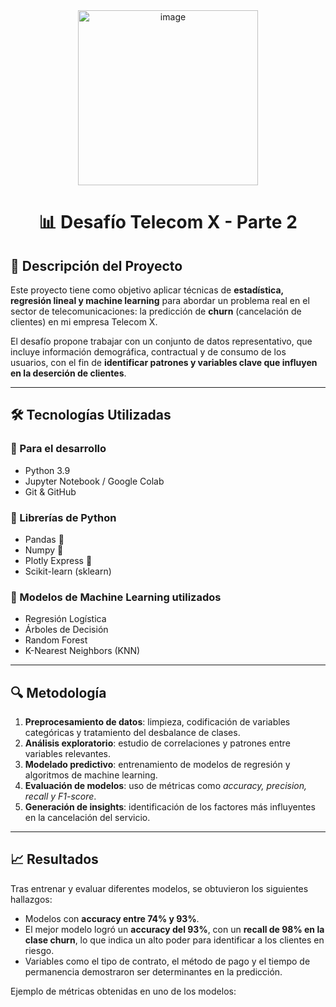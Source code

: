 <div align="center">
  <img width="288" height="280" alt="image" src="https://github.com/user-attachments/assets/bcaaa269-277e-4a5a-85e3-8fb00f7c776d"/> 
</div>

<h1 align="center"> 📊 Desafío Telecom X - Parte 2 </h1>

## 📌 Descripción del Proyecto
Este proyecto tiene como objetivo aplicar técnicas de **estadística, regresión lineal y machine learning** para abordar un problema real en el sector de telecomunicaciones: la predicción de **churn** (cancelación de clientes) en mi empresa Telecom X. 

El desafío propone trabajar con un conjunto de datos representativo, que incluye información demográfica, contractual y de consumo de los usuarios, con el fin de **identificar patrones y variables clave que influyen en la deserción de clientes**.  

---

## 🛠️ Tecnologías Utilizadas

### 🔹 Para el desarrollo
- Python 3.9
- Jupyter Notebook / Google Colab
- Git & GitHub

### 🔹 Librerías de Python

- Pandas 🐼
- Numpy 🤖
- Plotly Express 📶
- Scikit-learn (sklearn)

### 🔹 Modelos de Machine Learning utilizados
- Regresión Logística 
- Árboles de Decisión 
- Random Forest 
- K-Nearest Neighbors (KNN)
---

## 🔍 Metodología
1. **Preprocesamiento de datos**: limpieza, codificación de variables categóricas y tratamiento del desbalance de clases.  
2. **Análisis exploratorio**: estudio de correlaciones y patrones entre variables relevantes.  
3. **Modelado predictivo**: entrenamiento de modelos de regresión y algoritmos de machine learning.  
4. **Evaluación de modelos**: uso de métricas como *accuracy, precision, recall y F1-score*.  
5. **Generación de insights**: identificación de los factores más influyentes en la cancelación del servicio.  

---

## 📈 Resultados
Tras entrenar y evaluar diferentes modelos, se obtuvieron los siguientes hallazgos:  

- Modelos con **accuracy entre 74% y 93%**.  
- El mejor modelo logró un **accuracy del 93%**, con un **recall de 98% en la clase churn**, lo que indica un alto poder para identificar a los clientes en riesgo.  
- Variables como el tipo de contrato, el método de pago y el tiempo de permanencia demostraron ser determinantes en la predicción.  

Ejemplo de métricas obtenidas en uno de los modelos:
